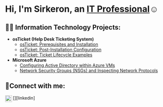 <h1>Hi, I'm Sirkeron, an <a href="https://linkedin.com/in/sirkeron-dotson-a6b6a6144">IT Professional</a>☺</h1>

<h2>👨‍💻 Information Technology Projects:</h2>

- <b>osTicket (Help Desk Ticketing System)</b>
   - [osTicket: Prerequisites and Installation](https://github.com/Sirkeron19/osticket-prereqs)
  - [osTicket: Post-Installation Configuration](https://github.com/Sirkeron19/osTicket-Post-Installation-Configuration)
  - [osTicket: Ticket Lifecycle Examples](https://github.com/Sirkeron19/ticket-lifecycle)
- <b>Microsoft Azure</b>
  - [Configuring Active Directory within Azure VMs](https://github.com/Sirkeron19/configure-ad)
  - [Network Security Groups (NSGs) and Inspecting Network Protocols](https://github.com/Sirkeron19/azure-network-protocols)

<h2>🤳Connect with me:</h2>


[<img align="left" alt="Josh | LinkedIn" width="22px" src="https://cdn.jsdelivr.net/npm/simple-icons@v3/icons/linkedin.svg" />][linkedin]


[instagram]: https://www.instagram.com/Josh
